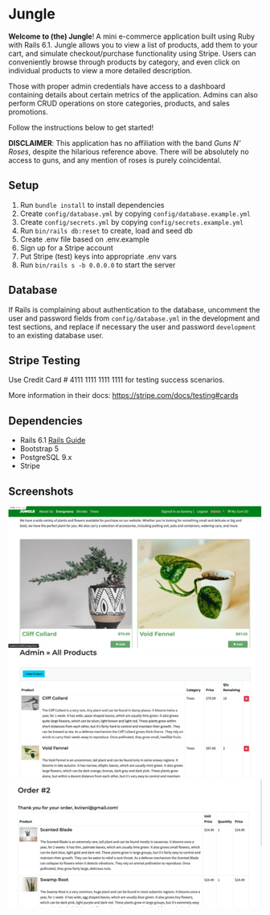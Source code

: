 # Jungle

**Welcome to (the) Jungle**! A mini e-commerce application built using Ruby with Rails 6.1. Jungle allows you to view a list of products, add them to your cart, and simulate checkout/purchase functionality using Stripe. Users can conveniently browse through products by category, and even click on individual products to view a more detailed description.

Those with proper admin credentials have access to a dashboard containing details about certain metrics of the application. Admins can also perform CRUD operations on store categories, products, and sales promotions.

Follow the instructions below to get started!

**DISCLAIMER**: This application has no affiliation with the band _Guns N' Roses_, despite the hilarious reference above. There will be absolutely no access to guns, and any mention of roses is purely coincidental.

## Setup

1. Run `bundle install` to install dependencies
2. Create `config/database.yml` by copying `config/database.example.yml`
3. Create `config/secrets.yml` by copying `config/secrets.example.yml`
4. Run `bin/rails db:reset` to create, load and seed db
5. Create .env file based on .env.example
6. Sign up for a Stripe account
7. Put Stripe (test) keys into appropriate .env vars
8. Run `bin/rails s -b 0.0.0.0` to start the server

## Database

If Rails is complaining about authentication to the database, uncomment the user and password fields from `config/database.yml` in the development and test sections, and replace if necessary the user and password `development` to an existing database user.

## Stripe Testing

Use Credit Card # 4111 1111 1111 1111 for testing success scenarios.

More information in their docs: <https://stripe.com/docs/testing#cards>

## Dependencies

- Rails 6.1 [Rails Guide](http://guides.rubyonrails.org/v6.1/)
- Bootstrap 5
- PostgreSQL 9.x
- Stripe

## Screenshots

!["Home Page"](https://github.com/CodyHilborn/jungle/blob/master/docs/Screen%20Shot%202023-03-15%20at%204.39.14%20PM.png?raw=true)
!["Admin Products Page"](https://github.com/CodyHilborn/jungle/blob/master/docs/Screen%20Shot%202023-03-15%20at%204.39.34%20PM.png?raw=true)
!["Fulfilled Order Page"](https://github.com/CodyHilborn/jungle/blob/master/docs/Screen%20Shot%202023-03-15%20at%204.40.43%20PM.png?raw=true)
